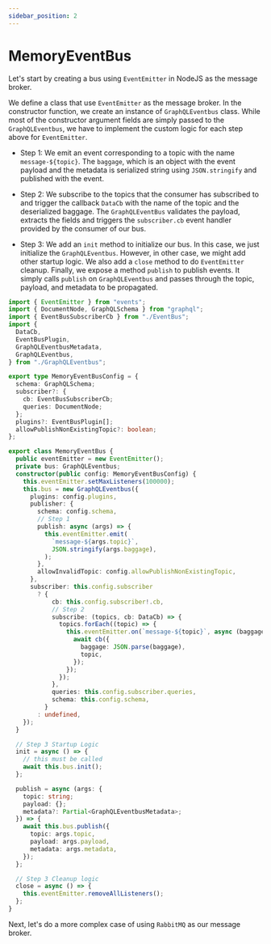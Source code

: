 ```yaml
---
sidebar_position: 2
---
```


# MemoryEventBus

Let's start by creating a bus using `EventEmitter` in NodeJS as the message broker.

We define a class that use `EventEmitter` as the message broker. In the constructor function, we create an instance of `GraphQLEventbus` class. While most of the constructor argument fields are simply passed to the `GraphQLEventbus`, we have to implement the custom logic for each step above for `EventEmitter`.

- Step 1: We emit an event corresponding to a topic with the name `message-${topic}`. The `baggage`, which is an object with the event payload and the metadata is serialized string using `JSON.stringify` and published with the event.

- Step 2: We subscribe to the topics that the consumer has subscribed to and trigger the callback `DataCb` with the name of the topic and the deserialized baggage. The `GraphQLEventBus` validates the payload, extracts the fields and triggers the `subscriber.cb` event handler provided by the consumer of our bus.

- Step 3: We add an `init` method to initialize our bus. In this case, we just initialize the `GraphQLEventbus`. However, in other case, we might add other startup logic. We also add a `close` method to do `EventEmitter` cleanup. Finally, we expose a method `publish` to publish events. It simply calls `publish` on `GraphQLEventbus` and passes through the topic, payload, and metadata to be propagated.

```typescript title="https://github.com/skk2142/graphql-eventbus/blob/master/packages/core/src/MemoryEventBus.ts"
import { EventEmitter } from "events";
import { DocumentNode, GraphQLSchema } from "graphql";
import { EventBusSubscriberCb } from "./EventBus";
import {
  DataCb,
  EventBusPlugin,
  GraphQLEventbusMetadata,
  GraphQLEventbus,
} from "./GraphQLEventbus";

export type MemoryEventBusConfig = {
  schema: GraphQLSchema;
  subscriber?: {
    cb: EventBusSubscriberCb;
    queries: DocumentNode;
  };
  plugins?: EventBusPlugin[];
  allowPublishNonExistingTopic?: boolean;
};

export class MemoryEventBus {
  public eventEmitter = new EventEmitter();
  private bus: GraphQLEventbus;
  constructor(public config: MemoryEventBusConfig) {
    this.eventEmitter.setMaxListeners(100000);
    this.bus = new GraphQLEventbus({
      plugins: config.plugins,
      publisher: {
        schema: config.schema,
        // Step 1
        publish: async (args) => {
          this.eventEmitter.emit(
            `message-${args.topic}`,
            JSON.stringify(args.baggage),
          );
        },
        allowInvalidTopic: config.allowPublishNonExistingTopic,
      },
      subscriber: this.config.subscriber
        ? {
            cb: this.config.subscriber!.cb,
            // Step 2
            subscribe: (topics, cb: DataCb) => {
              topics.forEach((topic) => {
                this.eventEmitter.on(`message-${topic}`, async (baggage) => {
                  await cb({
                    baggage: JSON.parse(baggage),
                    topic,
                  });
                });
              });
            },
            queries: this.config.subscriber.queries,
            schema: this.config.schema,
          }
        : undefined,
    });
  }

  // Step 3 Startup Logic
  init = async () => {
    // this must be called
    await this.bus.init();
  };

  publish = async (args: {
    topic: string;
    payload: {};
    metadata?: Partial<GraphQLEventbusMetadata>;
  }) => {
    await this.bus.publish({
      topic: args.topic,
      payload: args.payload,
      metadata: args.metadata,
    });
  };

  // Step 3 Cleanup logic
  close = async () => {
    this.eventEmitter.removeAllListeners();
  };
}
```

Next, let's do a more complex case of using `RabbitMQ` as our message broker.
